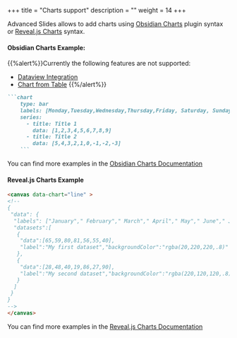+++
title = "Charts support"
description = ""
weight = 14
+++

Advanced Slides allows to add charts using [Obsidian Charts](https://github.com/phibr0/obsidian-charts) plugin syntax or [Reveal.js Charts](https://github.com/rajgoel/reveal.js-plugins/tree/master/chart#usage) syntax.

#### Obsidian Charts Example:

{{%alert%}}Currently the following features are not supported:
- [Dataview Integration](https://charts.phib.ro/Meta/Charts/Dataview+Integration)
- [Chart from Table](https://charts.phib.ro/Meta/Charts/Chart+from+Table)
{{%/alert%}}


```md
```chart
    type: bar
    labels: [Monday,Tuesday,Wednesday,Thursday,Friday, Saturday, Sunday, "next Week", "next Month"]
    series:
      - title: Title 1
        data: [1,2,3,4,5,6,7,8,9]
      - title: Title 2
        data: [5,4,3,2,1,0,-1,-2,-3]
    ```
```

You can find more examples in the [Obsidian Charts Documentation](https://charts.phib.ro/Meta/Charts/Obsidian+Charts+Documentation)

#### Reveal.js Charts Example

```md
<canvas data-chart="line" >
<!--
{
 "data": {
  "labels": ["January"," February"," March"," April"," May"," June"," July"],
  "datasets":[
   {
    "data":[65,59,80,81,56,55,40],
    "label":"My first dataset","backgroundColor":"rgba(20,220,220,.8)"
   },
   {
    "data":[28,48,40,19,86,27,90],
    "label":"My second dataset","backgroundColor":"rgba(220,120,120,.8)"
   }
  ]
 }
}
-->
</canvas>
```
You can find more examples in the [Reveal.js Charts Documentation](https://github.com/rajgoel/reveal.js-plugins/tree/master/chart#usage)

